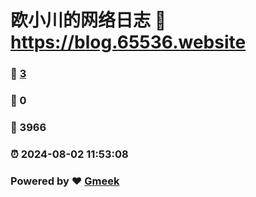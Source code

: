 # 欧小川的网络日志 :link: https://blog.65536.website 
### :page_facing_up: [3](https://blog.65536.website/tag.html) 
### :speech_balloon: 0 
### :hibiscus: 3966 
### :alarm_clock: 2024-08-02 11:53:08 
### Powered by :heart: [Gmeek](https://github.com/Meekdai/Gmeek)
